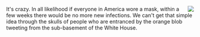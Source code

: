 <img src="http://scripting.com/images/2020/06/18/orangeCrush.png" border="0" align="right">It's crazy. In all likelihood if everyone in America wore a mask, within a few weeks there would be no more new infections. We can't get that simple idea through the skulls of people who are entranced by the orange blob tweeting from the sub-basement of the White House.
